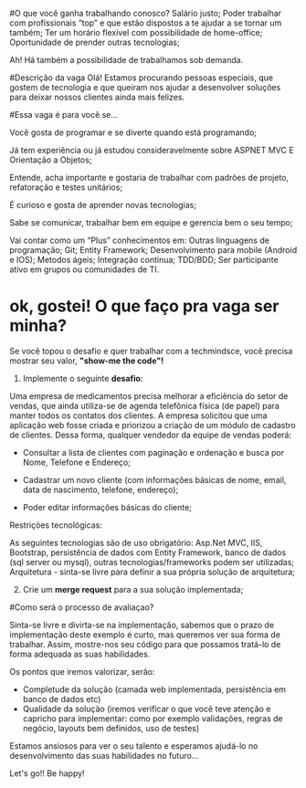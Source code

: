 #O que você ganha trabalhando conosco?
Salário justo;
Poder trabalhar com profissionais “top” e que estão dispostos a te ajudar a se tornar um também;
Ter um horário flexivel com possibilidade de home-office;
Oportunidade de prender outras tecnologias;

Ah! Há também a possibilidade de trabalhamos sob demanda.

#Descrição da vaga
Olá! Estamos procurando pessoas especiais, que gostem de tecnologia e que queiram nos ajudar a desenvolver soluções para deixar nossos clientes ainda mais felizes.


#Essa vaga é para você se…

Você gosta de programar e se diverte quando está programando;

Já tem experiência ou já estudou consideravelmente sobre ASPNET MVC E Orientação a Objetos;

Entende, acha importante e gostaria de trabalhar com padrões de projeto, refatoração e testes unitários;

É curioso e gosta de aprender novas tecnologias;

Sabe se comunicar, trabalhar bem em equipe e gerencia bem o seu tempo;

Vai contar como um “Plus” conhecimentos em:
Outras linguagens de programação;
Git;
Entity Framework;
Desenvolvimento para mobile (Android e IOS);
Metodos ágeis;
Integração continua;
TDD/BDD;
Ser participante ativo em grupos ou comunidades de TI.

# ok, gostei! O que faço pra vaga ser minha?
Se você topou o desafio e quer trabalhar com a techmindsce, você precisa mostrar seu valor, **"show-me the code"!**

1. Implemente o seguinte **desafio**:
  
Uma empresa de medicamentos precisa melhorar a eficiência do setor de vendas, que ainda utiliza-se de agenda telefônica física (de papel) para manter todos os contatos dos clientes. A empresa solicitou que uma aplicação web fosse criada e priorizou a criação de um módulo de cadastro de clientes.
Dessa forma, qualquer vendedor da equipe de vendas poderá:

* Consultar a lista de clientes com paginação e ordenação e busca por Nome, Telefone e Endereço;

* Cadastrar um novo cliente (com informações básicas de nome, email, data de nascimento, telefone, endereço);

* Poder editar informações básicas do cliente;

Restrições tecnológicas: 

As seguintes tecnologias são de uso obrigatório: Asp.Net MVC, IIS, Bootstrap, persistência de dados com Entity Framework, banco de dados (sql server ou mysql), outras tecnologias/frameworks podem ser utilizadas;
Arquitetura - sinta-se livre para definir a sua própria solução de arquitetura;

2. Crie um **merge request** para a sua solução implementada;

#Como será o processo de avaliaçao?

Sinta-se livre e divirta-se na implementação, sabemos que o prazo de implementação deste exemplo é curto, mas queremos ver sua forma de trabalhar. Assim, mostre-nos seu código para que possamos tratá-lo de forma adequada as suas habilidades. 

Os pontos que iremos valorizar, serão:
- Completude da solução (camada web implementada, persistência em banco de dados etc)
- Qualidade da solução (iremos verificar o que você teve atenção e capricho para implementar: como por exemplo validações, regras de negócio, layouts bem definidos, uso de testes)

Estamos ansiosos para ver o seu talento e esperamos ajudá-lo no desenvolvimento das suas habilidades no futuro...

Let's go!! Be happy!
